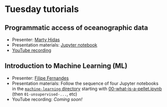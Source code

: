 # Tuesday tutorials

## Programmatic access of oceanographic data

- Presenter: [Marty Hidas](https://github.com/mhidas)
- Presentation materials: [Jupyter notebook](Data_access_methods_Python.ipynb)
- [YouTube recording](https://youtu.be/KtCb9TNuZsc)

## Introduction to Machine Learning (ML)

- Presenter: [Filipe Fernandes](https://github.com/ocefpaf)
- Presentation materials: Follow the sequence of four Jupyter notebooks in the [`machine-learning` directory](machine-learning) starting with [00-what-is-a-pellet.ipynb](machine-learning/00-what-is-a-pellet.ipynb) (then `01-unsupervised-...`, etc)
- YouTube recording: *Coming soon!*
